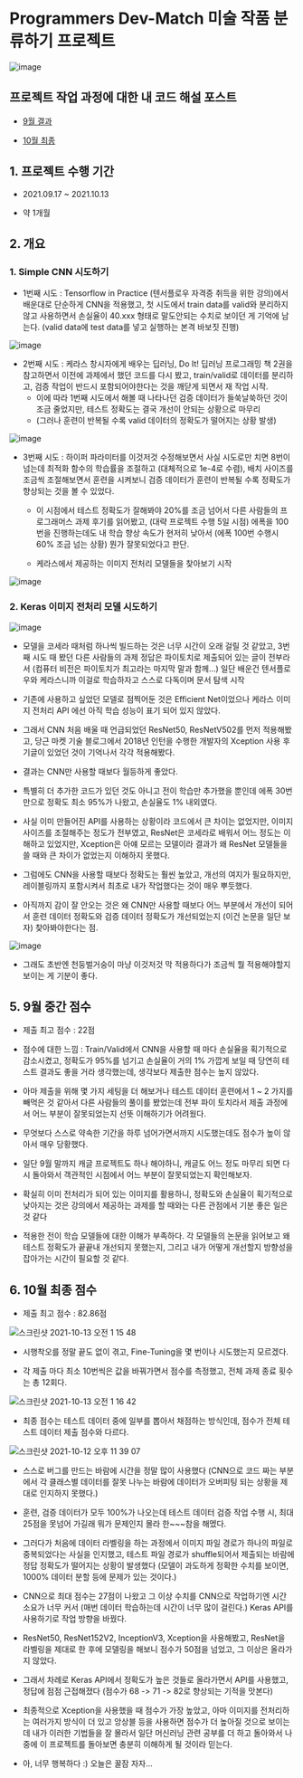 # Programmers Dev-Match 미술 작품 분류하기 프로젝트

![image](https://user-images.githubusercontent.com/40455392/144733809-b18a0538-0bc8-4c19-a2c8-d0bdd065a725.png)

## 프로젝트 작업 과정에 대한 내 코드 해설 포스트

- [9월 결과](https://equus3144.medium.com/%ED%94%84%EB%A1%9C%EA%B7%B8%EB%9E%98%EB%A8%B8%EC%8A%A4-%EB%8D%B0%EB%B8%8C%EB%A7%A4%EC%B9%AD-%EB%A8%B8%EC%8B%A0%EB%9F%AC%EB%8B%9D-%EA%B3%BC%EC%A0%9C-%ED%9B%84%EA%B8%B0-with-%ED%85%90%EC%84%9C%ED%94%8C%EB%A1%9C%EC%9A%B0-4b2b633b3e75)

- [10월 최종](https://equus3144.medium.com/%ED%94%84%EB%A1%9C%EA%B7%B8%EB%9E%98%EB%A8%B8%EC%8A%A4-dev-match-%EB%AF%B8%EC%88%A0%EC%9E%91%ED%92%88-%EB%B6%84%EB%A5%98%ED%95%98%EA%B8%B0-%EC%B5%9C%EC%A2%85-%EC%A0%95%EB%A6%AC-with-tensorflow-84f336a05939)

## 1. 프로젝트 수행 기간

- 2021.09.17 ~ 2021.10.13

- 약 1개월

## 2. 개요

### 1. Simple CNN 시도하기

- 1번째 시도 : Tensorflow in Practice (텐서플로우 자격증 취득을 위한 강의)에서 배운대로 단순하게 CNN을 적용했고, 첫 시도에서 train data를 valid와 분리하지 않고 사용하면서 손실율이 40.xxx 형태로 말도안되는 수치로 보이던 게 기억에 남는다. (valid data에 test data를 넣고 실행하는 본격 바보짓 진행)

![image](https://user-images.githubusercontent.com/40455392/133774186-5b37ad8d-8143-4ae9-977b-a03cc96c6703.png)

- 2번째 시도 : 케라스 창시자에게 배우는 딥러닝, Do It! 딥러닝 프로그래밍 책 2권을 참고하면서 이전에 과제에서 했던 코드를 다시 봤고, train/valid로 데이터를 분리하고, 검증 작업이 반드시 포함되어야한다는 것을 깨닫게 되면서 재 작업 시작.
    - 이에 따라 1번째 시도에서 해볼 때 나타나던 검증 데이터가 들쑥날쑥하던 것이 조금 줄었지만, 테스트 정확도는 결국 개선이 안되는 상황으로 마무리
    - (그러나 훈련이 반복될 수록 valid 데이터의 정확도가 떨어지는 상황 발생)

![image](https://user-images.githubusercontent.com/40455392/133923958-ccc61a98-e3ab-4f89-81b3-537efe093f99.png)

- 3번째 시도 : 하이퍼 파라미터를 이것저것 수정해보면서 사실 시도로만 치면 8번이 넘는데 최적화 함수의 학습률을 조절하고 (대체적으로 1e-4로 수렴), 배치 사이즈를 조금씩 조절해보면서 훈련을 시켜보니 검증 데이터가 훈련이 반복될 수록 정확도가 향상되는 것을 볼 수 있었다.

    - 이 시점에서 테스트 정확도가 잘해봐야 20%를 조금 넘어서 다른 사람들의 프로그래머스 과제 후기를 읽어봤고, (대략 프로젝트 수행 5일 시점) 에폭을 100번을 진행하는데도 내 학습 향상 속도가 현저히 낮아서 (에폭 100번 수행시 60% 조금 넘는 상황) 뭔가 잘못되었다고 판단.

    - 케라스에서 제공하는 이미지 전처리 모델들을 찾아보기 시작

![image](https://user-images.githubusercontent.com/40455392/133996171-fa65334c-7b49-4581-83df-e92d84c477ad.png)

### 2. Keras 이미지 전처리 모델 시도하기

![image](https://user-images.githubusercontent.com/40455392/134616305-4f14ce64-6666-45ef-a2c9-ce3f13fa96f4.png)

- 모델을 코세라 때처럼 하나씩 빌드하는 것은 너무 시간이 오래 걸릴 것 같았고, 3번째 시도 때 봤던 다른 사람들의 과제 정답은 파이토치로 제출되어 있는 글이 전부라서 (컴퓨터 비전은 파이토치가 최고라는 마지막 말과 함께...) 일단 배운건 텐서플로우와 케라스니까 이걸로 학습하자고 스스로 다독이며 문서 탐색 시작

- 기존에 사용하고 싶었던 모델로 점찍어둔 것은 Efficient Net이었으나 케라스 이미지 전처리 API 에선 아직 학습 성능이 표기 되어 있지 않았다.

- 그래서 CNN 처음 배울 때 언급되었던 ResNet50, ResNetV502를 먼저 적용해봤고, 당근 마켓 기술 블로그에서 2018년 인턴을 수행한 개발자의 Xception 사용 후기글이 있었던 것이 기억나서 각각 적용해봤다.

- 결과는 CNN만 사용할 때보다 월등하게 좋았다.

- 특별히 더 추가한 코드가 있던 것도 아니고 전이 학습만 추가했을 뿐인데 에폭 30번만으로 정확도 최소 95%가 나왔고, 손실율도 1% 내외였다.

- 사실 이미 만들어진 API를 사용하는 상황이라 코드에서 큰 차이는 없었지만, 이미지 사이즈를 조절해주는 정도가 전부였고, ResNet은 코세라로 배워서 어느 정도는 이해하고 있었지만, Xception은 아얘 모르는 모델이라 결과가 왜 ResNet 모델들을 쓸 때와 큰 차이가 없었는지 이해하지 못했다.

- 그럼에도 CNN을 사용할 때보다 정확도는 훨씬 높았고, 개선의 여지가 필요하지만, 레이블링까지 포함시켜서 최초로 내가 작업했다는 것이 매우 뿌듯했다.

- 아직까지 감이 잘 안오는 것은 왜 CNN만 사용할 때보다 어느 부분에서 개선이 되어서 훈련 데이터 정확도와 검증 데이터 정확도가 개선되었는지 (이건 논문을 일단 보자) 찾아봐야한다는 점.

![image](https://user-images.githubusercontent.com/40455392/134616828-7e42b28e-e13a-442d-bcd8-40cc8750913c.png)

- 그래도 초반엔 천둥벌거숭이 마냥 이것저것 막 적용하다가 조금씩 뭘 적용해야할지 보이는 게 기분이 좋다.

## 5. 9월 중간 점수

- 제출 최고 점수 : 22점

- 점수에 대한 느낌 : Train/Valid에서 CNN을 사용할 때 마다 손실율을 획기적으로 감소시켰고, 정확도가 95%를 넘기고 손실율이 거의 1% 가깝게 보일 때 당연히 테스트 결과도 좋을 거라 생각했는데, 생각보다 제출한 점수는 높지 않았다.

- 아마 제출을 위해 몇 가지 세팅을 더 해보거나 테스트 데이터 훈련에서 1 ~ 2 가지를 빼먹은 것 같아서 다른 사람들의 풀이를 봤었는데 전부 파이 토치라서 제출 과정에서 어느 부분이 잘못되었는지 선뜻 이해하기가 어려웠다.

- 무엇보다 스스로 약속한 기간을 하루 넘어가면서까지 시도했는데도 점수가 높이 않아서 매우 당황했다.

- 일단 9월 말까지 캐글 프로젝트도 하나 해야하니, 캐글도 어느 정도 마무리 되면 다시 돌아와서 객관적인 시점에서 어느 부분이 잘못되었는지 확인해보자.

- 확실히 이미 전처리가 되어 있는 이미지를 활용하니, 정확도와 손실율이 획기적으로 낮아지는 것은 강의에서 제공하는 과제를 할 때와는 다른 관점에서 기분 좋은 일은 것 같다

- 적용한 전이 학습 모델들에 대한 이해가 부족하다. 각 모델들의 논문을 읽어보고 왜 테스트 정확도가 끝끝내 개선되지 못했는지, 그리고 내가 어떻게 개선할지 방향성을 잡아가는 시간이 필요할 것 같다.

## 6. 10월 최종 점수

- 제출 최고 점수 : 82.86점

![스크린샷 2021-10-13 오전 1 15 48](https://user-images.githubusercontent.com/40455392/136993926-e64493d6-793c-49a1-8d14-1336bc161918.png)

- 시행착오를 정말 끝도 없이 겪고, Fine-Tuning을 몇 번이나 시도했는지 모르겠다.

- 각 제출 마다 최소 10번씩은 값을 바꿔가면서 점수를 측정했고, 전체 과제 종료 횟수는 총 12회다.

![스크린샷 2021-10-13 오전 1 16 42](https://user-images.githubusercontent.com/40455392/136993943-65c8509b-b123-4d68-af95-e267f7ee1678.png)

- 최종 점수는 테스트 데이터 중에 일부를 뽑아서 채점하는 방식인데, 점수가 전체 테스트 데이터 제출 점수와 다르다.

![스크린샷 2021-10-12 오후 11 39 07](https://user-images.githubusercontent.com/40455392/136993990-7ad03026-dbf5-4764-9e38-7dc9b5b6632e.png)

- 스스로 버그를 만드는 바람에 시간을 정말 많이 사용했다 (CNN으로 코드 짜는 부분에서 각 클래스별 데이터를 잘못 나누는 바람에 데이터가 오버피팅 되는 상황을 제대로 인지하지 못했다.)

- 훈련, 검증 데이터가 모두 100%가 나오는데 테스트 데이터 검증 작업 수행 시, 최대 25점을 못넘어 가길래 뭐가 문제인지 몰라 한~~~참을 해멨다.

- 그러다가 처음에 데이터 라벨링을 하는 과정에서 이미지 파일 경로가 하나의 파일로 중복되었다는 사실을 인지했고, 테스트 파일 경로가 shuffle되어서 제출되는 바람에 정답 정확도가 떨어지는 상황이 발생했다 (모델이 과도하게 정확한 수치를 보이면, 1000% 데이터 분할 등에 문제가 있는 것이다.)

- CNN으로 최대 점수는 27점이 나왔고 그 이상 수치를 CNN으로 작업하기엔 시간 소요가 너무 커서 (매번 데이터 학습하는데 시간이 너무 많이 걸린다.) Keras API를 사용하기로 작업 방향을 바꿨다.

- ResNet50, ResNet152V2, InceptionV3, Xception을 사용해봤고, ResNet을 라벨링을 제대로 한 후에 모델링을 해보니 점수가 50점을 넘었고, 그 이상은 올라가지 않았다.

- 그래서 차례로 Keras API에서 정확도가 높은 것들로 올라가면서 API를 사용했고, 정답에 점점 근접해졌다 (점수가 68 -> 71 -> 82로 향상되는 기적을 맛본다)

- 최종적으로 Xception을 사용했을 때 점수가 가장 높았고, 아마 이미지를 전처리하는 여러가지 방식이 더 있고 앙상블 등을 사용하면 점수가 더 높아질 것으로 보이는데 내가 이러한 기법들을 잘 몰라서 일단 머신러닝 관련 공부를 더 하고 돌아와서 나중에 이 프로젝트를 돌아보면 충분히 이해하게 될 것이라 믿는다.

- 아, 너무 행복하다 :) 오늘은 꿀잠 자자...

